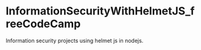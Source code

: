 # InformationSecurityWithHelmetJS_freeCodeCamp
Information security projects using helmet js in nodejs.
